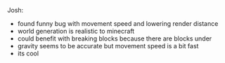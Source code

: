 Josh:
- found funny bug with movement speed and lowering render distance
- world generation is realistic to minecraft
- could benefit with breaking blocks because there are blocks under
- gravity seems to be accurate but movement speed is a bit fast
- its cool 